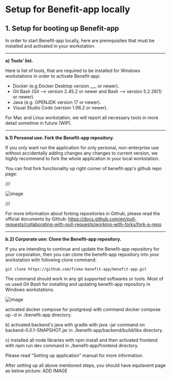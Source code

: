 # Setup for Benefit-app locally

## 1. Setup for booting up Benefit-app

In order to start Benefit-app locally,
here are prerequisites that must
be installed and activated in your workstation. 

---

**a) Tools' list.**

Here is list of tools, that are required to be installed
for Windows workstations in order to activate Benefit-app:

* Docker (e.g Docker Desktop version ___ or newer).
* Git Bash (Git --> version 2.45.2 or newer and Bash --> version 5.2.26(1) or newer).
* Java (e.g. OPENJDK version 17 or newer).
* Visual Studio Code (version 1.98.2 or newer).

For Mac and Linux workstation, we will report all necessary tools
in more detail sometime in future (WIP).

---

**b.1) Personal use: Fork the Benefit-app repository.**

If you only want run the application for only personal,
non-enterprise use without accidentally adding changes
any changes to current version, we _highly_ recommend
to fork the whole application in your local workstation.

You can find fork functionality up right corner of
benefit-app's github repo page:

///

![image](https://github.com/user-attachments/assets/eb5c1c43-af25-46ee-af7b-1313f4431824)

///

For more information about forking repositories in Github,
please read the official documents by Github:
https://docs.github.com/en/pull-requests/collaborating-with-pull-requests/working-with-forks/fork-a-repo

---

**b.2) Corporate use: Clone the Benefit-app repository.**

If you are intending to continue and update the Benefit-app
repository for your corporation, then you can clone 
the benefit-app repository into your workstation
with following clone command:

`git clone https://github.com/fisma-benefit-app/benefit-app.git` 

The command should work in any git supported softwares or tools.
Most of us used _Git Bash_ for installing and updating
benefit-app repository in Windows workstations.

![image](https://github.com/user-attachments/assets/6f05f526-0235-4405-a561-c825763d7ef3)




activated docker compose for postgresql 
with command docker compose up -d in ./benefit-app directory.


b) activated backend's java with gradle 
with java -jar command on backend-0.0.1-SNAPSHOT.jar 
in ./benefit-app/backend/build/libs directory.


c) installed all node libraries with npm install
and then activated frontend with npm run dev command
in ./benefit-app/frontend directory.

Please read "Setting up application" manual for more information.

After setting up all above mentioned steps, you should have
equilavent page as below picture:
ADD IMAGE
